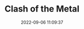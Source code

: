 ---
date: 2022-09-06 11:09:37
title: 'Clash of the Metal'	
tags: []
img: https://i.imgur.com/9VrbB1x.jpg
link: https://store.steampowered.com/app/1745350/Clash_of_the_Metal/	
twitter: https://twitter.com/ClashOfTheMetal
---